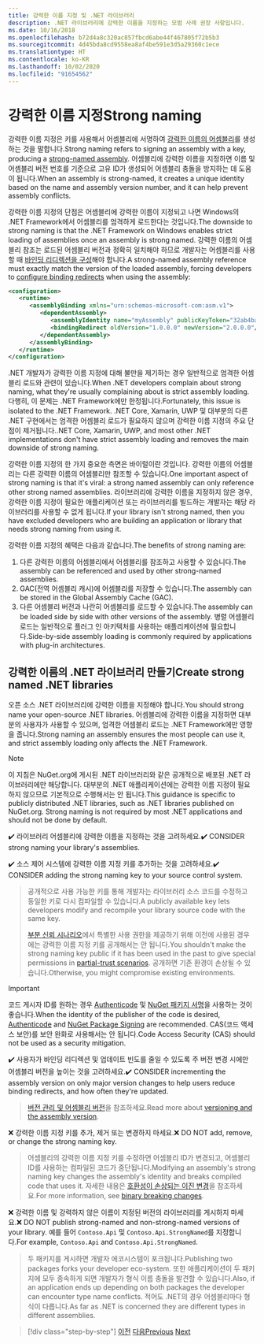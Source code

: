 ```yaml
---
title: 강력한 이름 지정 및 .NET 라이브러리
description: .NET 라이브러리에 강력한 이름을 지정하는 모범 사례 권장 사항입니다.
ms.date: 10/16/2018
ms.openlocfilehash: b72d4a8c320ac857fbcd6abe44f467805f72b5b3
ms.sourcegitcommit: 4d45bda8cd9558ea8af4be591e3d5a29360c1ece
ms.translationtype: HT
ms.contentlocale: ko-KR
ms.lasthandoff: 10/02/2020
ms.locfileid: "91654562"
---
```

# <a name="strong-naming"></a><span data-ttu-id="dc4bc-103">강력한 이름 지정</span><span class="sxs-lookup"><span data-stu-id="dc4bc-103">Strong naming</span></span>

<span data-ttu-id="dc4bc-104">강력한 이름 지정은 키를 사용해서 어셈블리에 서명하여 [강력한 이름의 어셈블리](../assembly/strong-named.md)를 생성하는 것을 말합니다.</span><span class="sxs-lookup"><span data-stu-id="dc4bc-104">Strong naming refers to signing an assembly with a key, producing a [strong-named assembly](../assembly/strong-named.md).</span></span> <span data-ttu-id="dc4bc-105">어셈블리에 강력한 이름을 지정하면 이름 및 어셈블리 버전 번호를 기준으로 고유 ID가 생성되어 어셈블리 충돌을 방지하는 데 도움이 됩니다.</span><span class="sxs-lookup"><span data-stu-id="dc4bc-105">When an assembly is strong-named, it creates a unique identity based on the name and assembly version number, and it can help prevent assembly conflicts.</span></span>

<span data-ttu-id="dc4bc-106">강력한 이름 지정의 단점은 어셈블리에 강력한 이름이 지정되고 나면 Windows의 .NET Framework에서 어셈블리를 엄격하게 로드한다는 것입니다.</span><span class="sxs-lookup"><span data-stu-id="dc4bc-106">The downside to strong naming is that the .NET Framework on Windows enables strict loading of assemblies once an assembly is strong named.</span></span> <span data-ttu-id="dc4bc-107">강력한 이름의 어셈블리 참조는 로드된 어셈블리 버전과 정확히 일치해야 하므로 개발자는 어셈블리를 사용할 때 [바인딩 리디렉션을 구성](../../framework/configure-apps/redirect-assembly-versions.md)해야 합니다.</span><span class="sxs-lookup"><span data-stu-id="dc4bc-107">A strong-named assembly reference must exactly match the version of the loaded assembly, forcing developers to [configure binding redirects](../../framework/configure-apps/redirect-assembly-versions.md) when using the assembly:</span></span>

```xml
<configuration>
   <runtime>
      <assemblyBinding xmlns="urn:schemas-microsoft-com:asm.v1">
         <dependentAssembly>
            <assemblyIdentity name="myAssembly" publicKeyToken="32ab4ba45e0a69a1" culture="neutral" />
            <bindingRedirect oldVersion="1.0.0.0" newVersion="2.0.0.0"/>
         </dependentAssembly>
      </assemblyBinding>
   </runtime>
</configuration>
```

<span data-ttu-id="dc4bc-108">.NET 개발자가 강력한 이름 지정에 대해 불만을 제기하는 경우 일반적으로 엄격한 어셈블리 로드와 관련이 있습니다.</span><span class="sxs-lookup"><span data-stu-id="dc4bc-108">When .NET developers complain about strong naming, what they're usually complaining about is strict assembly loading.</span></span> <span data-ttu-id="dc4bc-109">다행히, 이 문제는 .NET Framework에만 한정됩니다.</span><span class="sxs-lookup"><span data-stu-id="dc4bc-109">Fortunately, this issue is isolated to the .NET Framework.</span></span> <span data-ttu-id="dc4bc-110">.NET Core, Xamarin, UWP 및 대부분의 다른 .NET 구현에서는 엄격한 어셈블리 로드가 필요하지 않으며 강력한 이름 지정의 주요 단점이 제거됩니다.</span><span class="sxs-lookup"><span data-stu-id="dc4bc-110">.NET Core, Xamarin, UWP, and most other .NET implementations don't have strict assembly loading and removes the main downside of strong naming.</span></span>

<span data-ttu-id="dc4bc-111">강력한 이름 지정의 한 가지 중요한 측면은 바이럴이란 것입니다. 강력한 이름의 어셈블리는 다른 강력한 이름의 어셈블리만 참조할 수 있습니다.</span><span class="sxs-lookup"><span data-stu-id="dc4bc-111">One important aspect of strong naming is that it's viral: a strong named assembly can only reference other strong named assemblies.</span></span> <span data-ttu-id="dc4bc-112">라이브러리에 강력한 이름을 지정하지 않은 경우, 강력한 이름 지정이 필요한 애플리케이션 또는 라이브러리를 빌드하는 개발자는 해당 라이브러리를 사용할 수 없게 됩니다.</span><span class="sxs-lookup"><span data-stu-id="dc4bc-112">If your library isn't strong named, then you have excluded developers who are building an application or library that needs strong naming from using it.</span></span>

<span data-ttu-id="dc4bc-113">강력한 이름 지정의 혜택은 다음과 같습니다.</span><span class="sxs-lookup"><span data-stu-id="dc4bc-113">The benefits of strong naming are:</span></span>

1. <span data-ttu-id="dc4bc-114">다른 강력한 이름의 어셈블리에서 어셈블리를 참조하고 사용할 수 있습니다.</span><span class="sxs-lookup"><span data-stu-id="dc4bc-114">The assembly can be referenced and used by other strong-named assemblies.</span></span>
2. <span data-ttu-id="dc4bc-115">GAC(전역 어셈블리 캐시)에 어셈블리를 저장할 수 있습니다.</span><span class="sxs-lookup"><span data-stu-id="dc4bc-115">The assembly can be stored in the Global Assembly Cache (GAC).</span></span>
3. <span data-ttu-id="dc4bc-116">다른 어셈블리 버전과 나란히 어셈블리를 로드할 수 있습니다.</span><span class="sxs-lookup"><span data-stu-id="dc4bc-116">The assembly can be loaded side by side with other versions of the assembly.</span></span> <span data-ttu-id="dc4bc-117">병렬 어셈블리 로드는 일반적으로 플러그 인 아키텍처를 사용하는 애플리케이션에 필요합니다.</span><span class="sxs-lookup"><span data-stu-id="dc4bc-117">Side-by-side assembly loading is commonly required by applications with plug-in architectures.</span></span>

## <a name="create-strong-named-net-libraries"></a><span data-ttu-id="dc4bc-118">강력한 이름의 .NET 라이브러리 만들기</span><span class="sxs-lookup"><span data-stu-id="dc4bc-118">Create strong named .NET libraries</span></span>

<span data-ttu-id="dc4bc-119">오픈 소스 .NET 라이브러리에 강력한 이름을 지정해야 합니다.</span><span class="sxs-lookup"><span data-stu-id="dc4bc-119">You should strong name your open-source .NET libraries.</span></span> <span data-ttu-id="dc4bc-120">어셈블리에 강력한 이름을 지정하면 대부분의 사용자가 사용할 수 있으며, 엄격한 어셈블리 로드는 .NET Framework에만 영향을 줍니다.</span><span class="sxs-lookup"><span data-stu-id="dc4bc-120">Strong naming an assembly ensures the most people can use it, and strict assembly loading only affects the .NET Framework.</span></span>

> [!NOTE]
> <span data-ttu-id="dc4bc-121">이 지침은 NuGet.org에 게시된 .NET 라이브러리와 같은 공개적으로 배포된 .NET 라이브러리에만 해당합니다. 대부분의 .NET 애플리케이션에는 강력한 이름 지정이 필요하지 않으므로 기본적으로 수행해서는 안 됩니다.</span><span class="sxs-lookup"><span data-stu-id="dc4bc-121">This guidance is specific to publicly distributed .NET libraries, such as .NET libraries published on NuGet.org. Strong naming is not required by most .NET applications and should not be done by default.</span></span>

<span data-ttu-id="dc4bc-122">✔️ 라이브러리 어셈블리에 강력한 이름을 지정하는 것을 고려하세요.</span><span class="sxs-lookup"><span data-stu-id="dc4bc-122">✔️ CONSIDER strong naming your library's assemblies.</span></span>

<span data-ttu-id="dc4bc-123">✔️ 소스 제어 시스템에 강력한 이름 지정 키를 추가하는 것을 고려하세요.</span><span class="sxs-lookup"><span data-stu-id="dc4bc-123">✔️ CONSIDER adding the strong naming key to your source control system.</span></span>

> <span data-ttu-id="dc4bc-124">공개적으로 사용 가능한 키를 통해 개발자는 라이브러리 소스 코드를 수정하고 동일한 키로 다시 컴파일할 수 있습니다.</span><span class="sxs-lookup"><span data-stu-id="dc4bc-124">A publicly available key lets developers modify and recompile your library source code with the same key.</span></span>
>
> <span data-ttu-id="dc4bc-125">[부분 신뢰 시나리오](../../framework/misc/using-libraries-from-partially-trusted-code.md)에서 특별한 사용 권한을 제공하기 위해 이전에 사용된 경우에는 강력한 이름 지정 키를 공개해서는 안 됩니다.</span><span class="sxs-lookup"><span data-stu-id="dc4bc-125">You shouldn't make the strong naming key public if it has been used in the past to give special permissions in [partial-trust scenarios](../../framework/misc/using-libraries-from-partially-trusted-code.md).</span></span> <span data-ttu-id="dc4bc-126">공개하면 기존 환경이 손상될 수 있습니다.</span><span class="sxs-lookup"><span data-stu-id="dc4bc-126">Otherwise, you might compromise existing environments.</span></span>

> [!IMPORTANT]
> <span data-ttu-id="dc4bc-127">코드 게시자 ID를 원하는 경우 [Authenticode](/windows-hardware/drivers/install/authenticode) 및 [NuGet 패키지 서명](/nuget/create-packages/sign-a-package)을 사용하는 것이 좋습니다.</span><span class="sxs-lookup"><span data-stu-id="dc4bc-127">When the identity of the publisher of the code is desired, [Authenticode](/windows-hardware/drivers/install/authenticode) and [NuGet Package Signing](/nuget/create-packages/sign-a-package) are recommended.</span></span> <span data-ttu-id="dc4bc-128">CAS(코드 액세스 보안)를 보안 완화로 사용해서는 안 됩니다.</span><span class="sxs-lookup"><span data-stu-id="dc4bc-128">Code Access Security (CAS) should not be used as a security mitigation.</span></span>

<span data-ttu-id="dc4bc-129">✔️ 사용자가 바인딩 리디렉션 및 업데이트 빈도를 줄일 수 있도록 주 버전 변경 시에만 어셈블리 버전을 높이는 것을 고려하세요.</span><span class="sxs-lookup"><span data-stu-id="dc4bc-129">✔️ CONSIDER incrementing the assembly version on only major version changes to help users reduce binding redirects, and how often they're updated.</span></span>

> <span data-ttu-id="dc4bc-130">[버전 관리 및 어셈블리 버전](./versioning.md#assembly-version)을 참조하세요.</span><span class="sxs-lookup"><span data-stu-id="dc4bc-130">Read more about [versioning and the assembly version](./versioning.md#assembly-version).</span></span>

<span data-ttu-id="dc4bc-131">❌ 강력한 이름 지정 키를 추가, 제거 또는 변경하지 마세요.</span><span class="sxs-lookup"><span data-stu-id="dc4bc-131">❌ DO NOT add, remove, or change the strong naming key.</span></span>

> <span data-ttu-id="dc4bc-132">어셈블리의 강력한 이름 지정 키를 수정하면 어셈블리 ID가 변경되고, 어셈블리 ID를 사용하는 컴파일된 코드가 중단됩니다.</span><span class="sxs-lookup"><span data-stu-id="dc4bc-132">Modifying an assembly's strong naming key changes the assembly's identity and breaks compiled code that uses it.</span></span> <span data-ttu-id="dc4bc-133">자세한 내용은 [호환성이 손상되는 이진 변경](./breaking-changes.md#binary-breaking-change)을 참조하세요.</span><span class="sxs-lookup"><span data-stu-id="dc4bc-133">For more information, see [binary breaking changes](./breaking-changes.md#binary-breaking-change).</span></span>

<span data-ttu-id="dc4bc-134">❌ 강력한 이름 및 강력하지 않은 이름이 지정된 버전의 라이브러리를 게시하지 마세요.</span><span class="sxs-lookup"><span data-stu-id="dc4bc-134">❌ DO NOT publish strong-named and non-strong-named versions of your library.</span></span> <span data-ttu-id="dc4bc-135">예를 들어 `Contoso.Api` 및 `Contoso.Api.StrongNamed`를 지정합니다.</span><span class="sxs-lookup"><span data-stu-id="dc4bc-135">For example, `Contoso.Api` and `Contoso.Api.StrongNamed`.</span></span>

> <span data-ttu-id="dc4bc-136">두 패키지를 게시하면 개발자 에코시스템이 포크됩니다.</span><span class="sxs-lookup"><span data-stu-id="dc4bc-136">Publishing two packages forks your developer eco-system.</span></span> <span data-ttu-id="dc4bc-137">또한 애플리케이션이 두 패키지에 모두 종속하게 되면 개발자가 형식 이름 충돌을 발견할 수 있습니다.</span><span class="sxs-lookup"><span data-stu-id="dc4bc-137">Also, if an application ends up depending on both packages the developer can encounter type name conflicts.</span></span> <span data-ttu-id="dc4bc-138">적어도 .NET의 경우 어셈블리마다 형식이 다릅니다.</span><span class="sxs-lookup"><span data-stu-id="dc4bc-138">As far as .NET is concerned they are different types in different assemblies.</span></span>

>[!div class="step-by-step"]
><span data-ttu-id="dc4bc-139">[이전](cross-platform-targeting.md)
>[다음](nuget.md)</span><span class="sxs-lookup"><span data-stu-id="dc4bc-139">[Previous](cross-platform-targeting.md)
[Next](nuget.md)</span></span>
